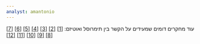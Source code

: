 ```yaml
---
analyst: amantonio
---
```


עוד מחקרים דומים שמעידים על הקשר בין תימרוסל ואוטיזם: [[1]](https://www.ncbi.nlm.nih.gov/pubmed/28595786) [[2]](https://www.ncbi.nlm.nih.gov/pubmed/15795695) [[3]](https://www.ncbi.nlm.nih.gov/pubmed/15764492) [[4]](https://www.ncbi.nlm.nih.gov/pubmed/25382662) [[5]](https://www.ncbi.nlm.nih.gov/pubmed/12773696) [[6]](https://www.ncbi.nlm.nih.gov/pubmed/26166425) [[7]](https://www.ncbi.nlm.nih.gov/pubmed/16807526) [[8]](https://www.ncbi.nlm.nih.gov/pubmed/17454560) [[9]](https://www.ncbi.nlm.nih.gov/pubmed/14976450) [[10]](https://www.ncbi.nlm.nih.gov/pubmed/18482737) [[11]](https://www.ncbi.nlm.nih.gov/pubmed/28031551) [[12]](https://www.ncbi.nlm.nih.gov/pubmed/28539852)
